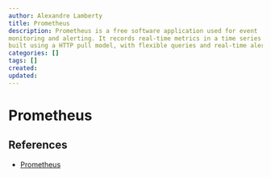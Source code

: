 ```yaml
---
author: Alexandre Lamberty
title: Prometheus
description: Prometheus is a free software application used for event
monitoring and alerting. It records real-time metrics in a time series database
built using a HTTP pull model, with flexible queries and real-time alerting 
categories: []
tags: []
created:
updated:
---
```

# Prometheus

## References

- [Prometheus](https://prometheus.io/)
